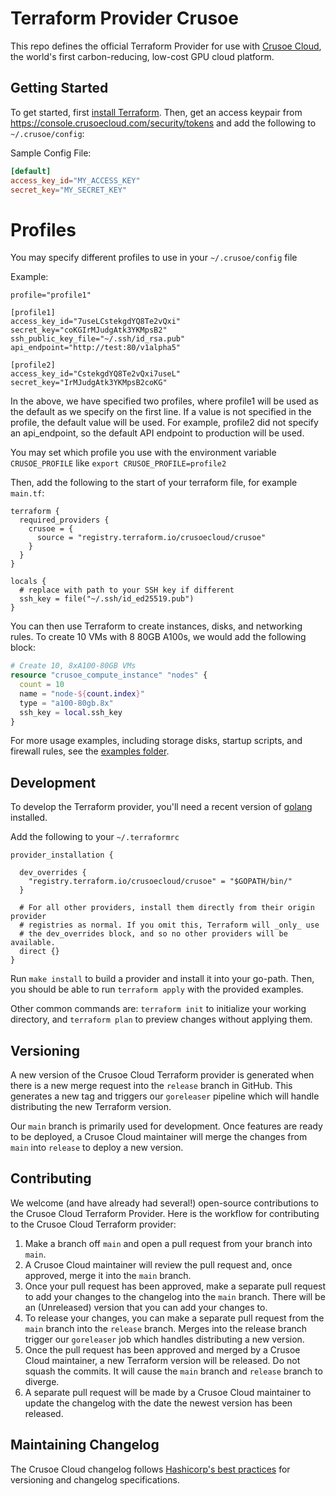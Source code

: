 
# Terraform Provider Crusoe

This repo defines the official Terraform Provider for use with [Crusoe Cloud](https://crusoecloud.com/), the world's first carbon-reducing, low-cost GPU cloud platform.

## Getting Started

To get started, first [install Terraform](https://developer.hashicorp.com/terraform/downloads). Then, get an access keypair from https://console.crusoecloud.com/security/tokens and add the following to `~/.crusoe/config`:

Sample Config File:
```toml
[default]
access_key_id="MY_ACCESS_KEY"
secret_key="MY_SECRET_KEY"
```

# Profiles
You may specify different profiles to use in your `~/.crusoe/config` file

Example:
```
profile="profile1"

[profile1]
access_key_id="7useLCstekgdYQ8Te2vQxi"
secret_key="coKGIrMJudgAtk3YKMpsB2"
ssh_public_key_file="~/.ssh/id_rsa.pub"
api_endpoint="http://test:80/v1alpha5"

[profile2]
access_key_id="CstekgdYQ8Te2vQxi7useL"
secret_key="IrMJudgAtk3YKMpsB2coKG"
```

In the above, we have specified two profiles, where profile1 will be used as the default as we specify on the first line. If a value is not specified in the profile, the default value will be used. For example, profile2 did not specify an api_endpoint, so the default API endpoint to production will be used.

You may set which profile you use with the environment variable `CRUSOE_PROFILE` like `export CRUSOE_PROFILE=profile2`

Then, add the following to the start of your terraform file, for example `main.tf`:

```
terraform {
  required_providers {
    crusoe = {
      source = "registry.terraform.io/crusoecloud/crusoe"
    }
  }
}

locals {
  # replace with path to your SSH key if different
  ssh_key = file("~/.ssh/id_ed25519.pub")
}
```

You can then use Terraform to create instances, disks, and networking rules. To create 10 VMs with 8 80GB A100s, we would add the following block: 

```terraform
# Create 10, 8xA100-80GB VMs
resource "crusoe_compute_instance" "nodes" {
  count = 10
  name = "node-${count.index}"
  type = "a100-80gb.8x"
  ssh_key = local.ssh_key
}
```

For more usage examples, including storage disks, startup scripts, and firewall rules, see the [examples folder](./examples/).

## Development

To develop the Terraform provider, you'll need a recent version of [golang](https://go.dev/doc/install) installed.

Add the following to your `~/.terraformrc`

```
provider_installation {

  dev_overrides {
    "registry.terraform.io/crusoecloud/crusoe" = "$GOPATH/bin/"
  }

  # For all other providers, install them directly from their origin provider
  # registries as normal. If you omit this, Terraform will _only_ use
  # the dev_overrides block, and so no other providers will be available.
  direct {}
}
```

Run `make install` to build a provider and install it into your go-path. Then, you should be able to run `terraform apply` with the provided examples.

Other common commands are: `terraform init` to initialize your working directory, and `terraform plan` to preview changes without applying them. 

## Versioning

A new version of the Crusoe Cloud Terraform provider is generated when there is a new merge request into the `release` branch in GitHub. 
This generates a new tag and triggers our `goreleaser` pipeline which will handle distributing the new Terraform version.

Our `main` branch is primarily used for development. Once features are ready to be deployed, a Crusoe Cloud maintainer will merge the changes from `main` into `release` to deploy a new version. 

## Contributing

We welcome (and have already had several!) open-source contributions to the Crusoe Cloud Terraform Provider.
Here is the workflow for contributing to the Crusoe Cloud Terraform provider:
1. Make a branch off `main` and open a pull request from your branch into `main`.
2. A Crusoe Cloud maintainer will review the pull request and, once approved, merge it into the `main` branch.
3. Once your pull request has been approved, make a separate pull request to add your changes to the changelog into the `main` branch. There will be an (Unreleased) version that you can add your changes to.
4. To release your changes, you can make a separate pull request from the `main` branch into the `release` branch. Merges into the release branch trigger our `goreleaser` job which handles distributing a new version.
5. Once the pull request has been approved and merged by a Crusoe Cloud maintainer, a new Terraform version will be released. Do not squash the commits. It will cause the `main` branch and `release` branch to diverge.
6. A separate pull request will be made by a Crusoe Cloud maintainer to update the changelog with the date the newest version has been released.

## Maintaining Changelog

The Crusoe Cloud changelog follows [Hashicorp's best practices](https://developer.hashicorp.com/terraform/plugin/best-practices/versioning) for versioning and changelog specifications.